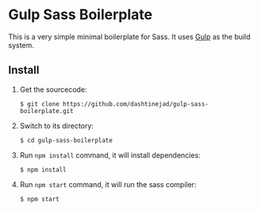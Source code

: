 # Gulp Sass Boilerplate


This is a very simple minimal boilerplate for Sass. It uses [Gulp](http://gulpjs.com/) as the build system.



## Install

1. Get the sourcecode:
    ```
    $ git clone https://github.com/dashtinejad/gulp-sass-boilerplate.git
    ```

2. Switch to its directory:
    ```
    $ cd gulp-sass-boilerplate
    ```

3. Run `npm install` command, it will install dependencies:
    ```
    $ npm install
    ```

4. Run `npm start` command, it will run the sass compiler:
    ```
    $ npm start
    ```

